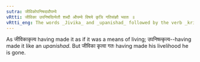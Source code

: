 ```yaml
---
sutra: जीविकोपनिषदावौपम्ये
vRtti: जीविका उपनिषदित्येतौ शब्दौ औपम्ये विषये कृञि गतिसंज्ञौ भवतः ॥
vRtti_eng: The words _Jivika_ and _upanishad_ followed by the verb _kri_ are called _gati_ when used in the sense \"of likeness or resemblance.'
---
```

As जीविकाकृत्य having made it as if it was a means of living; उपनिषत्कृत्य--having made it like an _upanishad_. But जीविका कृत्वा गतः having made his livelihood he is gone.
